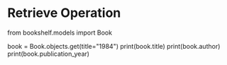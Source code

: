 # Retrieve Operation

from bookshelf.models import Book

book = Book.objects.get(title="1984")
print(book.title)
print(book.author)
print(book.publication_year)